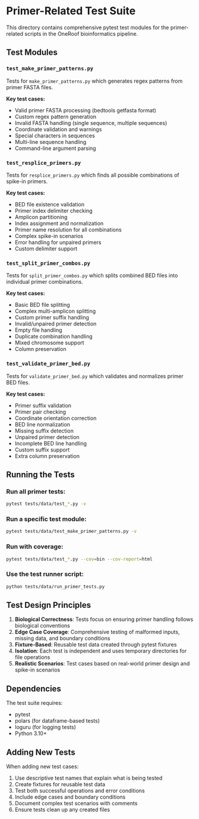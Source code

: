 # Primer-Related Test Suite

This directory contains comprehensive pytest test modules for the primer-related scripts in the OneRoof bioinformatics pipeline.

## Test Modules

### `test_make_primer_patterns.py`
Tests for `make_primer_patterns.py` which generates regex patterns from primer FASTA files.

**Key test cases:**
- Valid primer FASTA processing (bedtools getfasta format)
- Custom regex pattern generation
- Invalid FASTA handling (single sequence, multiple sequences)
- Coordinate validation and warnings
- Special characters in sequences
- Multi-line sequence handling
- Command-line argument parsing

### `test_resplice_primers.py`
Tests for `resplice_primers.py` which finds all possible combinations of spike-in primers.

**Key test cases:**
- BED file existence validation
- Primer index delimiter checking
- Amplicon partitioning
- Index assignment and normalization
- Primer name resolution for all combinations
- Complex spike-in scenarios
- Error handling for unpaired primers
- Custom delimiter support

### `test_split_primer_combos.py`
Tests for `split_primer_combos.py` which splits combined BED files into individual primer combinations.

**Key test cases:**
- Basic BED file splitting
- Complex multi-amplicon splitting
- Custom primer suffix handling
- Invalid/unpaired primer detection
- Empty file handling
- Duplicate combination handling
- Mixed chromosome support
- Column preservation

### `test_validate_primer_bed.py`
Tests for `validate_primer_bed.py` which validates and normalizes primer BED files.

**Key test cases:**
- Primer suffix validation
- Primer pair checking
- Coordinate orientation correction
- BED line normalization
- Missing suffix detection
- Unpaired primer detection
- Incomplete BED line handling
- Custom suffix support
- Extra column preservation

## Running the Tests

### Run all primer tests:
```bash
pytest tests/data/test_*.py -v
```

### Run a specific test module:
```bash
pytest tests/data/test_make_primer_patterns.py -v
```

### Run with coverage:
```bash
pytest tests/data/test_*.py --cov=bin --cov-report=html
```

### Use the test runner script:
```bash
python tests/data/run_primer_tests.py
```

## Test Design Principles

1. **Biological Correctness**: Tests focus on ensuring primer handling follows biological conventions
2. **Edge Case Coverage**: Comprehensive testing of malformed inputs, missing data, and boundary conditions
3. **Fixture-Based**: Reusable test data created through pytest fixtures
4. **Isolation**: Each test is independent and uses temporary directories for file operations
5. **Realistic Scenarios**: Test cases based on real-world primer design and spike-in scenarios

## Dependencies

The test suite requires:
- pytest
- polars (for dataframe-based tests)
- loguru (for logging tests)
- Python 3.10+

## Adding New Tests

When adding new test cases:
1. Use descriptive test names that explain what is being tested
2. Create fixtures for reusable test data
3. Test both successful operations and error conditions
4. Include edge cases and boundary conditions
5. Document complex test scenarios with comments
6. Ensure tests clean up any created files
